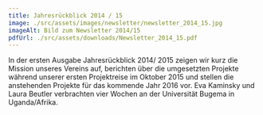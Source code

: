 ```yaml
---
title: Jahresrückblick 2014 / 15
image: ./src/assets/images/newsletter/newsletter_2014_15.jpg
imageAlt: Bild zum Newsletter 2014/15
pdfUrl: ./src/assets/downloads/Newsletter_2014_15.pdf
---
```


In der ersten Ausgabe Jahresrückblick 2014/ 2015 zeigen wir kurz die Mission unseres Vereins auf, berichten über die umgesetzten Projekte während unserer ersten Projektreise im
Oktober 2015 und stellen die anstehenden Projekte für das kommende Jahr 2016 vor.
Eva Kaminsky und Laura Beutler verbrachten vier Wochen an der Universität Bugema in Uganda/Afrika.
